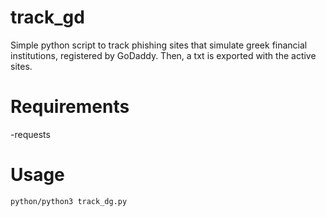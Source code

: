 # track_gd
Simple python script to track phishing sites that simulate greek financial institutions, registered by GoDaddy. Then, a txt is exported with the active sites.

# Requirements
-requests

# Usage
`python/python3 track_dg.py`
